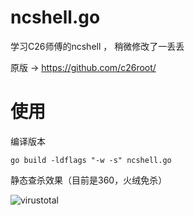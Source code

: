 # ncshell.go

学习C26师傅的ncshell ， 稍微修改了一丢丢

原版 -> https://github.com/c26root/



# 使用

编译版本

```
go build -ldflags "-w -s" ncshell.go
```

静态查杀效果（目前是360，火绒免杀）

![virustotal](https://github.com/shangzeng/GolangTools/blob/master/4.ncshell/WechatIMG4024.png)

